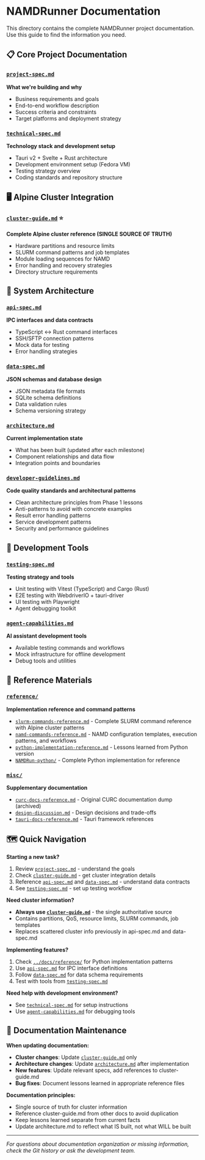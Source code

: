 # NAMDRunner Documentation

This directory contains the complete NAMDRunner project documentation. Use this guide to find the information you need.

## 📋 Core Project Documentation

### [`project-spec.md`](project-spec.md)
**What we're building and why**
- Business requirements and goals
- End-to-end workflow description
- Success criteria and constraints
- Target platforms and deployment strategy

### [`technical-spec.md`](technical-spec.md) 
**Technology stack and development setup**
- Tauri v2 + Svelte + Rust architecture
- Development environment setup (Fedora VM)
- Testing strategy overview
- Coding standards and repository structure

## 🖥️ Alpine Cluster Integration

### [`cluster-guide.md`](cluster-guide.md) ⭐
**Complete Alpine cluster reference (SINGLE SOURCE OF TRUTH)**
- Hardware partitions and resource limits
- SLURM command patterns and job templates
- Module loading sequences for NAMD
- Error handling and recovery strategies
- Directory structure requirements

## 🔗 System Architecture

### [`api-spec.md`](api-spec.md)
**IPC interfaces and data contracts**
- TypeScript ↔ Rust command interfaces
- SSH/SFTP connection patterns
- Mock data for testing
- Error handling strategies

### [`data-spec.md`](data-spec.md)
**JSON schemas and database design**
- JSON metadata file formats
- SQLite schema definitions
- Data validation rules
- Schema versioning strategy

### [`architecture.md`](architecture.md)
**Current implementation state**
- What has been built (updated after each milestone)
- Component relationships and data flow
- Integration points and boundaries

### [`developer-guidelines.md`](developer-guidelines.md)
**Code quality standards and architectural patterns**
- Clean architecture principles from Phase 1 lessons
- Anti-patterns to avoid with concrete examples
- Result<T> error handling patterns
- Service development patterns
- Security and performance guidelines

## 🧪 Development Tools

### [`testing-spec.md`](testing-spec.md)
**Testing strategy and tools**
- Unit testing with Vitest (TypeScript) and Cargo (Rust)
- E2E testing with WebdriverIO + tauri-driver
- UI testing with Playwright
- Agent debugging toolkit

### [`agent-capabilities.md`](agent-capabilities.md)
**AI assistant development tools**
- Available testing commands and workflows
- Mock infrastructure for offline development
- Debug tools and utilities

## 📁 Reference Materials

### [`reference/`](reference/)
**Implementation reference and command patterns**
- [`slurm-commands-reference.md`](reference/slurm-commands-reference.md) - Complete SLURM command reference with Alpine cluster patterns
- [`namd-commands-reference.md`](reference/namd-commands-reference.md) - NAMD configuration templates, execution patterns, and workflows
- [`python-implementation-reference.md`](reference/python-implementation-reference.md) - Lessons learned from Python version
- [`NAMDRun-python/`](reference/NAMDRun-python/) - Complete Python implementation for reference

### [`misc/`](misc/)
**Supplementary documentation**
- [`curc-docs-reference.md`](misc/curc-docs-reference.md) - Original CURC documentation dump (archived)
- [`design-discussion.md`](misc/design-discussion.md) - Design decisions and trade-offs
- [`tauri-docs-reference.md`](misc/tauri-docs-reference.md) - Tauri framework references

## 🗺️ Quick Navigation

**Starting a new task?**
1. Review [`project-spec.md`](project-spec.md) - understand the goals
2. Check [`cluster-guide.md`](cluster-guide.md) - get cluster integration details  
3. Reference [`api-spec.md`](api-spec.md) and [`data-spec.md`](data-spec.md) - understand data contracts
4. See [`testing-spec.md`](testing-spec.md) - set up testing workflow

**Need cluster information?**
- **Always use [`cluster-guide.md`](cluster-guide.md)** - the single authoritative source
- Contains partitions, QoS, resource limits, SLURM commands, job templates
- Replaces scattered cluster info previously in api-spec.md and data-spec.md

**Implementing features?**
1. Check [`../docs/reference/`](../docs/reference/) for Python implementation patterns
2. Use [`api-spec.md`](api-spec.md) for IPC interface definitions
3. Follow [`data-spec.md`](data-spec.md) for data schema requirements
4. Test with tools from [`testing-spec.md`](testing-spec.md)

**Need help with development environment?**
- See [`technical-spec.md`](technical-spec.md) for setup instructions
- Use [`agent-capabilities.md`](agent-capabilities.md) for debugging tools

## 📝 Documentation Maintenance

**When updating documentation:**
- **Cluster changes**: Update [`cluster-guide.md`](cluster-guide.md) only
- **Architecture changes**: Update [`architecture.md`](architecture.md) after implementation
- **New features**: Update relevant specs, add references to cluster-guide.md
- **Bug fixes**: Document lessons learned in appropriate reference files

**Documentation principles:**
- Single source of truth for cluster information
- Reference cluster-guide.md from other docs to avoid duplication
- Keep lessons learned separate from current facts
- Update architecture.md to reflect what IS built, not what WILL be built

---

*For questions about documentation organization or missing information, check the Git history or ask the development team.*